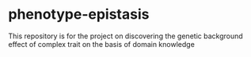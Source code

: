 # phenotype-epistasis
This repository is for the project on discovering the genetic background effect of complex trait on the basis of domain knowledge
